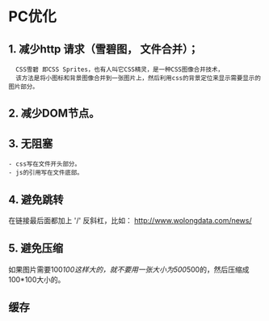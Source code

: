 
# PC优化

## 1. 减少http 请求（雪碧图， 文件合并）；
```
  CSS雪碧 即CSS Sprites，也有人叫它CSS精灵，是一种CSS图像合并技术，
  该方法是将小图标和背景图像合并到一张图片上，然后利用css的背景定位来显示需要显示的图片部分。
```

## 2. 减少DOM节点。

## 3. 无阻塞
 ```
 - css写在文件开头部分。  
 - js的引用写在文件底部。
 
 ```
## 4. 避免跳转
 在链接最后面都加上 '/' 反斜杠，比如： http://www.wolongdata.com/news/

## 5. 避免压缩
  如果图片需要100*100这样大的，就不要用一张大小为500*500的，然后压缩成100*100大小的。

 
## 缓存

